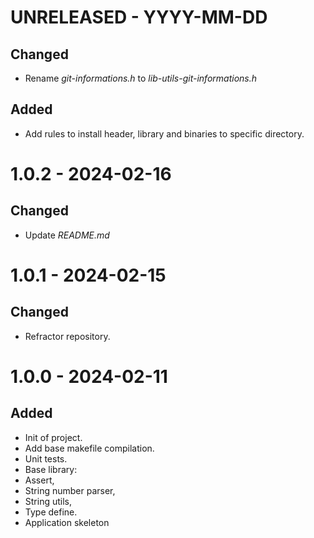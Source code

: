 # UNRELEASED - YYYY-MM-DD

## Changed

 * Rename *git-informations.h* to *lib-utils-git-informations.h*

## Added

 * Add rules to install header, library and binaries to specific directory.

# 1.0.2 - 2024-02-16

## Changed

 * Update *README.md*

# 1.0.1 - 2024-02-15

## Changed

 * Refractor repository.


# 1.0.0 - 2024-02-11

## Added
 * Init of project.
 * Add base makefile compilation.
 * Unit tests.
 * Base library:
  * Assert,
  * String number parser,
  * String utils,
  * Type define.
 * Application skeleton
